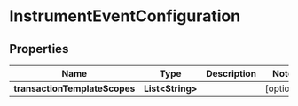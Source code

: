 

# InstrumentEventConfiguration


## Properties

| Name | Type | Description | Notes |
|------------ | ------------- | ------------- | -------------|
|**transactionTemplateScopes** | **List&lt;String&gt;** |  |  [optional] |



